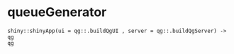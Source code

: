 # queueGenerator

```
shiny::shinyApp(ui = qg::.buildQgUI , server = qg::.buildQgServer) -> qg
qg
```
